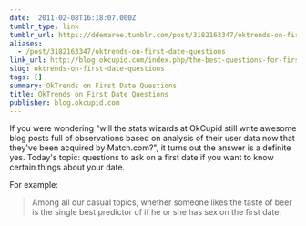 ```yaml
---
date: '2011-02-08T16:18:07.000Z'
tumblr_type: link
tumblr_url: https://ddemaree.tumblr.com/post/3182163347/oktrends-on-first-date-questions
aliases:
  - /post/3182163347/oktrends-on-first-date-questions
link_url: http://blog.okcupid.com/index.php/the-best-questions-for-first-dates/
slug: oktrends-on-first-date-questions
tags: []
summary: OkTrends on First Date Questions
title: OkTrends on First Date Questions
publisher: blog.okcupid.com
---
```


If you were wondering "will the stats wizards at OkCupid still write awesome blog posts full of observations based on analysis of their user data now that they've been acquired by Match.com?", it turns out the answer is a definite yes. Today's topic: questions to ask on a first date if you want to know certain things about your date.

For example:

> Among all our casual topics, whether someone likes the taste of beer is the single best predictor of if he or she has sex on the first date.